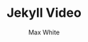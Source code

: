 ---
title: "Jekyll Video"
github: https://github.com/mushishi78/jekyll-video
demo: https://mushishi78.github.io/jekyll-video/
author: Max White
ssg:
  - Jekyll
cms:
  - No Cms
---